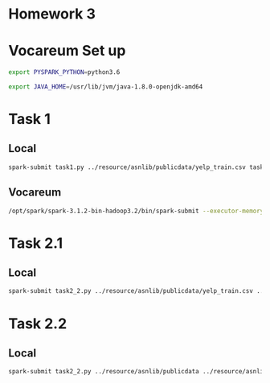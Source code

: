 # Homework 3

# Vocareum Set up
```bash
export PYSPARK_PYTHON=python3.6
```

```bash
export JAVA_HOME=/usr/lib/jvm/java-1.8.0-openjdk-amd64
```

# Task 1

## Local

```bash
spark-submit task1.py ../resource/asnlib/publicdata/yelp_train.csv task1.csv
```
## Vocareum

```bash
/opt/spark/spark-3.1.2-bin-hadoop3.2/bin/spark-submit --executor-memory 4G --driver-memory 4G task1.py ../resource/asnlib/publicdata/yelp_train.csv task1.csv
```


# Task 2.1

## Local

```bash
spark-submit task2_2.py ../resource/asnlib/publicdata/yelp_train.csv ../resource/asnlib/publicdata/yelp_val_in.csv task2_2.csv
```


# Task 2.2

## Local
```bash
spark-submit task2_2.py ../resource/asnlib/publicdata ../resource/asnlib/publicdata/yelp_val_in.csv task2_2.csv
```